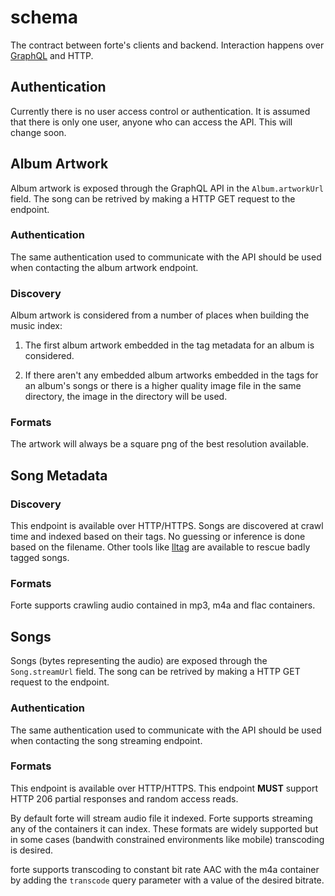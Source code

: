 schema
======

The contract between forte's clients and backend. Interaction happens over
[GraphQL][graphql] and HTTP.

Authentication
--------------

Currently there is no user access control or authentication. It is assumed that
there is only one user, anyone who can access the API. This will change soon.

Album Artwork
-------------

Album artwork is exposed through the GraphQL API in the `Album.artworkUrl`
field. The song can be retrived by making a HTTP GET request to the endpoint.

### Authentication
The same authentication used to communicate with the API should be used when
contacting the album artwork endpoint.

### Discovery
Album artwork is considered from a number of places when building the music
index:

1. The first album artwork embedded in the tag metadata for an album is
   considered.

2. If there aren't any embedded album artworks embedded in the tags for an
   album's songs or there is a higher quality image file in the same directory,
   the image in the directory will be used.

### Formats
The artwork will always be a square png of the best resolution available.

Song Metadata
-------------

### Discovery
This endpoint is available over HTTP/HTTPS. Songs are discovered at crawl time
and indexed based on their tags. No guessing or inference is done based on the
filename. Other tools like [lltag] are available to rescue badly tagged songs.

### Formats
Forte supports crawling audio contained in mp3, m4a and flac containers.

Songs
-----

Songs (bytes representing the audio) are exposed through the `Song.streamUrl`
field. The song can be retrived by making a HTTP GET request to the endpoint.

### Authentication
The same authentication used to communicate with the API should be used when
contacting the song streaming endpoint.

### Formats
This endpoint is available over HTTP/HTTPS. This endpoint **MUST** support HTTP
206 partial responses and random access reads.

By default forte will stream audio file it indexed. Forte supports streaming any
of the containers it can index. These formats are widely supported but in some
cases (bandwith constrained environments like mobile) transcoding is desired.

forte supports transcoding to constant bit rate AAC with the m4a container by
adding the `transcode` query parameter with a value of the desired bitrate.

[graphql]: http://graphql.org/
[lltag]: https://github.com/bgoglin/lltag
